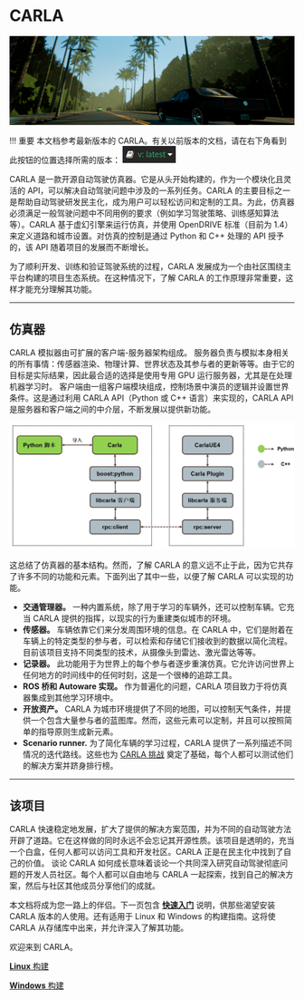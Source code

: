 # CARLA

![Welcome to CARLA](img/welcome.png)

!!! 重要
    本文档参考最新版本的 CARLA。有关以前版本的文档，请在右下角看到此按钮的位置选择所需的版本： ![docs_version_panel](img/docs_version_panel.jpg)


CARLA 是一款开源自动驾驶仿真器。它是从头开始构建的，作为一个模块化且灵活的 API，可以解决自动驾驶问题中涉及的一系列任务。CARLA 的主要目标之一是帮助自动驾驶研发民主化，成为用户可以轻松访问和定制的工具。为此，仿真器必须满足一般驾驶问题中不同用例的要求（例如学习驾驶策略、训练感知算法等）。CARLA 基于虚幻引擎来运行仿真，并使用 OpenDRIVE 标准（目前为 1.4）来定义道路和城市设置。对仿真的控制是通过 Python 和 C++ 处理的 API 授予的，该 API 随着项目的发展而不断增长。 
  
为了顺利开发、训练和验证驾驶系统的过程，CARLA 发展成为一个由社区围绕主平台构建的项目生态系统。在这种情况下，了解 CARLA 的工作原理非常重要，这样才能充分理解其功能。

---
## 仿真器

CARLA 模拟器由可扩展的客户端-服务器架构组成。
服务器负责与模拟本身相关的所有事情：传感器渲染、物理计算、世界状态及其参与者的更新等等。由于它的目标是实际结果，因此最合适的选择是使用专用 GPU 运行服务器，尤其是在处理机器学习时。
客户端由一组客户端模块组成，控制场景中演员的逻辑并设置世界条件。这是通过利用 CARLA API（Python 或 C++ 语言）来实现的，CARLA API 是服务器和客户端之间的中介层，不断发展以提供新功能。


![CARLA Modules](img/carla_modules.png)

这总结了仿真器的基本结构。然而，了解 CARLA 的意义远不止于此，因为它共存了许多不同的功能和元素。下面列出了其中一些，以便了解 CARLA 可以实现的功能。

* __交通管理器。__ 一种内置系统，除了用于学习的车辆外，还可以控制车辆。它充当 CARLA 提供的指挥，以现实的行为重建类似城市的环境。
* __传感器。__ 车辆依靠它们来分发周围环境的信息。在 CARLA 中，它们是附着在车辆上的特定类型的参与者，可以检索和存储它们接收到的数据以简化流程。目前该项目支持不同类型的技术，从摄像头到雷达、激光雷达等等。 
* __记录器。__ 此功能用于为世界上的每个参与者逐步重演仿真。它允许访问世界上任何地方的时间线中的任何时刻，这是一个很棒的追踪工具。
* __ROS 桥和 Autoware 实现。__ 作为普遍化的问题，CARLA 项目致力于将仿真器集成到其他学习环境中。  
* __开放资产。__ CARLA 为城市环境提供了不同的地图，可以控制天气条件，并提供一个包含大量参与者的蓝图库。然而，这些元素可以定制，并且可以按照简单的指导原则生成新元素。
* __Scenario runner.__ 为了简化车辆的学习过程，CARLA 提供了一系列描述不同情况的迭代路线。这些也为 [CARLA 挑战](https://carlachallenge.org/) 奠定了基础，每个人都可以测试他们的解决方案并跻身排行榜。

---
## 该项目

CARLA 快速稳定地发展，扩大了提供的解决方案范围，并为不同的自动驾驶方法开辟了道路。它在这样做的同时永远不会忘记其开源性质。该项目是透明的，充当一个白盒，任何人都可以访问工具和开发社区。CARLA 正是在民主化中找到了自己的价值。
谈论 CARLA 如何成长意味着谈论一个共同深入研究自动驾驶彻底问题的开发人员社区。每个人都可以自由地与 CARLA 一起探索，找到自己的解决方案，然后与社区其他成员分享他们的成就。
  

本文档将成为您一路上的伴侣。下一页包含 __[快速入门](start_quickstart.md)__ 说明，供那些渴望安装 CARLA 版本的人使用。还有适用于 Linux 和 Windows 的构建指南。这将使 CARLA 从存储库中出来，并允许深入了解其功能。

欢迎来到 CARLA。 

<div class="build-buttons">
<p>
<a href="../build_linux" target="_blank" class="btn btn-neutral" title="Go to the latest CARLA release">
<b>Linux</b> 构建</a>
</p>
<p>
<a href="../build_windows" target="_blank" class="btn btn-neutral" title="Go to the latest CARLA release">
<b>Windows</b> 构建</a>
</p>
</div>
